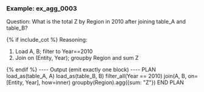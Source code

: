 ### Example: ex_agg_0003
Question:
What is the total Z by Region in 2010 after joining table_A and table_B?

{% if include_cot %}
Reasoning:
1) Load A, B; filter to Year==2010
2) Join on (Entity, Year); groupby Region and sum Z

{% endif %}
---- Output (emit exactly one block) ----
PLAN
load_as(table_A, A)
load_as(table_B, B)
filter_all(Year == 2010)
join(A, B, on=[Entity, Year], how=inner)
groupby(Region).agg({sum: "Z"})
END PLAN

